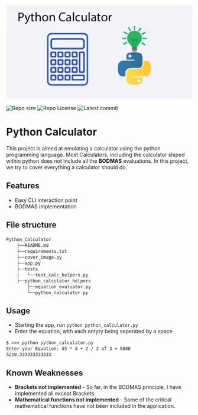![image](https://github.com/atonya-bravin/Python_Calculator/blob/main/Cover_image.png)
  
  
![Repo size](https://img.shields.io/github/repo-size/atonya-bravin/Python_Calculator)
![Repo License](https://img.shields.io/github/license/atonya-bravin/Python_Calculator.svg)
![Latest commit](https://img.shields.io/github/last-commit/atonya-bravin/Python_Calculator?style=round-square)
# Python Calculator
This project is aimed at emulating a calculator using the python programming language.
Most Calculators, including the calculator shiped within python does not include all the **BODMAS** evaluations. In this project, we try to cover everything a calculator should do.

## Features
- Easy CLI interaction point
- BODMAS implementation

## File structure
```
Python_Calculator
    ├──README.md
    ├──requirements.txt
    ├──cover_image.py
    ├──app.py
    ├──tests
    │   └──test_calc_helpers.py
    ├──python_calculator_helpers
        ├──equation_evaluator.py
        └──python_calculator.py
```    

## Usage
- Starting the app, run ```python python_calculator.py```
- Enter the equation, with each entyty being seperated by a space
```
$ >>> python python_calculator.py
Enter your Equation: 55 * 4 + 2 / 2 of 3 + 5000
5220.333333333333
```

## Known Weaknesses
- **Brackets not implemented** - So far, in the BODMAS principle, I have implemented all except Brackets.
- **Mathematical functions not implemented** - Some of the critical mathematical functions have not been included in the application.

